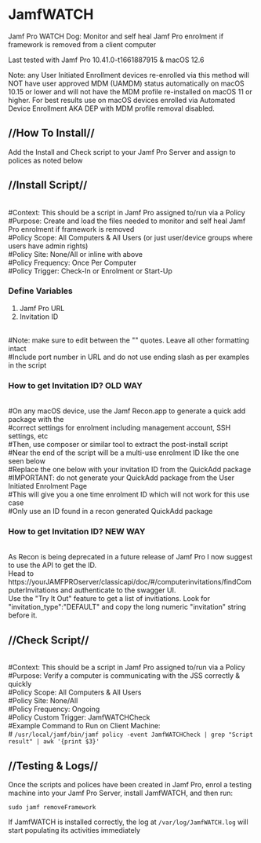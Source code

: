 # JamfWATCH

Jamf Pro WATCH Dog: Monitor and self heal Jamf Pro enrolment if framework is removed from a client computer

Last tested with Jamf Pro 10.41.0-t1661887915 & macOS 12.6

Note: any User Initiated Enrollment devices re-enrolled via this method will NOT have user approved MDM (UAMDM) status automatically on macOS 10.15 or lower and will not have the MDM profile re-installed on macOS 11 or higher. For best results use on macOS devices enrolled via Automated Device Enrollment AKA DEP with MDM profile removal disabled.

## //How To Install//

Add the Install and Check script to your Jamf Pro Server and assign to polices as noted below

## //Install Script//
<br />#Context: This should be a script in Jamf Pro assigned to/run via a Policy
<br />#Purpose: Create and load the files needed to monitor and self heal Jamf Pro enrolment if framework is removed
<br />#Policy Scope: All Computers & All Users (or just user/device groups where users have admin rights)
<br />#Policy Site: None/All or inline with above
<br />#Policy Frequency: Once Per Computer
<br />#Policy Trigger: Check-In or Enrolment or Start-Up

### Define Variables

1. Jamf Pro URL
2. Invitation ID

<br />#Note: make sure to edit between the "" quotes. Leave all other formatting intact
<br />#Include port number in URL and do not use ending slash as per examples in the script

### How to get Invitation ID? OLD WAY

<br />#On any macOS device, use the Jamf Recon.app to generate a quick add package with the
<br />#correct settings for enrolment including management account, SSH settings, etc
<br />#Then, use composer or similar tool to extract the post-install script
<br />#Near the end of the script will be a multi-use enrolment ID like the one seen below
<br />#Replace the one below with your invitation ID from the QuickAdd package
<br />#IMPORTANT: do not generate your QuickAdd package from the User Initiated Enrolment Page
<br />#This will give you a one time enrolment ID which will not work for this use case
<br />#Only use an ID found in a recon generated QuickAdd package

### How to get Invitation ID? NEW WAY

<br />As Recon is being deprecated in a future release of Jamf Pro I now suggest to use the API to get the ID.
<br />Head to https://yourJAMFPROserver/classicapi/doc/#/computerinvitations/findComputerInvitations and authenticate to the swagger UI.
<br />Use the "Try It Out" feature to get a list of invitiations.  Look for "invitation_type":"DEFAULT" and copy the long numeric "invitation" string before it.


## //Check Script//
<br />#Context: This should be a script in Jamf Pro assigned to/run via a Policy
<br />#Purpose: Verify a computer is communicating with the JSS correctly & quickly
<br />#Policy Scope: All Computers & All Users
<br />#Policy Site: None/All
<br />#Policy Frequency: Ongoing
<br />#Policy Custom Trigger: JamfWATCHCheck
<br />#Example Command to Run on Client Machine:
<br />#	`/usr/local/jamf/bin/jamf policy -event JamfWATCHCheck | grep "Script result" | awk '{print $3}'`

## //Testing & Logs//

Once the scripts and polices have been created in Jamf Pro, enrol a testing machine into your Jamf Pro Server, install JamfWATCH, and then run:

`sudo jamf removeFramework`

If JamfWATCH is installed correctly, the log at `/var/log/JamfWATCH.log` will start populating its activities immediately
